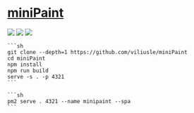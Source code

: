 # [miniPaint](https://github.com/viliusle/miniPaint)

![](https://img.shields.io/github/license/viliusle/miniPaint?style=flat-square) ![](https://img.shields.io/github/last-commit/scillidan/miniPaint/main?label=last%20commit%20(fork)&style=flat-square) ![](https://img.shields.io/badge/GitHub%20Pages-121013?logo=github&logoColor=white)

````{tab} From source
```sh
git clone --depth=1 https://github.com/viliusle/miniPaint
cd miniPaint
npm install
npm run build
serve -s . -p 4321
```
````

````{tab} PM2
```sh
pm2 serve . 4321 --name minipaint --spa
```
````
